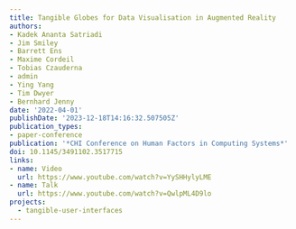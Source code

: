 ```yaml
---
title: Tangible Globes for Data Visualisation in Augmented Reality
authors:
- Kadek Ananta Satriadi
- Jim Smiley
- Barrett Ens
- Maxime Cordeil
- Tobias Czauderna
- admin
- Ying Yang
- Tim Dwyer
- Bernhard Jenny
date: '2022-04-01'
publishDate: '2023-12-18T14:16:32.507505Z'
publication_types:
- paper-conference
publication: '*CHI Conference on Human Factors in Computing Systems*'
doi: 10.1145/3491102.3517715
links:
- name: Video
  url: https://www.youtube.com/watch?v=YySHHylyLME
- name: Talk
  url: https://www.youtube.com/watch?v=QwlpML4D9lo
projects:
  - tangible-user-interfaces
---
```

